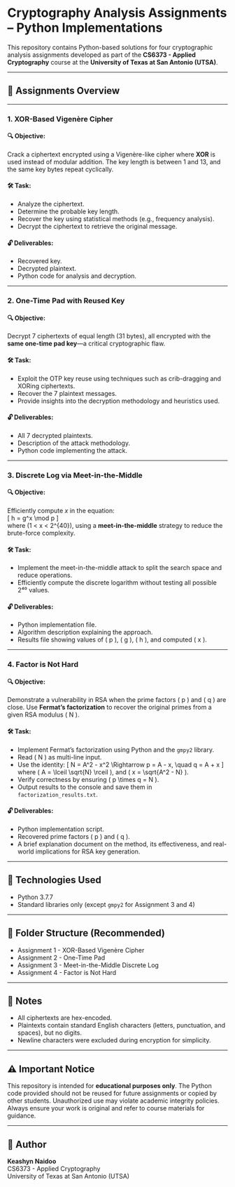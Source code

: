 # Cryptography Analysis Assignments – Python Implementations

This repository contains Python-based solutions for four cryptographic analysis assignments developed as part of the **CS6373 - Applied Cryptography** course at the **University of Texas at San Antonio (UTSA)**.

---

## 📁 Assignments Overview

---

### 1. XOR-Based Vigenère Cipher

#### 🔍 Objective:
Crack a ciphertext encrypted using a Vigenère-like cipher where **XOR** is used instead of modular addition. The key length is between 1 and 13, and the same key bytes repeat cyclically.

#### 🛠️ Task:
- Analyze the ciphertext.
- Determine the probable key length.
- Recover the key using statistical methods (e.g., frequency analysis).
- Decrypt the ciphertext to retrieve the original message.

#### 🔓 Deliverables:
- Recovered key.
- Decrypted plaintext.
- Python code for analysis and decryption.

---

### 2. One-Time Pad with Reused Key

#### 🔍 Objective:
Decrypt 7 ciphertexts of equal length (31 bytes), all encrypted with the **same one-time pad key**—a critical cryptographic flaw.

#### 🛠️ Task:
- Exploit the OTP key reuse using techniques such as crib-dragging and XORing ciphertexts.
- Recover the 7 plaintext messages.
- Provide insights into the decryption methodology and heuristics used.

#### 🔓 Deliverables:
- All 7 decrypted plaintexts.
- Description of the attack methodology.
- Python code implementing the attack.

---

### 3. Discrete Log via Meet-in-the-Middle

#### 🔍 Objective:
Efficiently compute _x_ in the equation:  
\[
h = g^x \mod p
\]  
where \(1 < x < 2^{40}\), using a **meet-in-the-middle** strategy to reduce the brute-force complexity.

#### 🛠️ Task:
- Implement the meet-in-the-middle attack to split the search space and reduce operations.
- Efficiently compute the discrete logarithm without testing all possible 2⁴⁰ values.

#### 🔓 Deliverables:
- Python implementation file.
- Algorithm description explaining the approach.
- Results file showing values of \( p \), \( g \), \( h \), and computed \( x \).

---

### 4. Factor is Not Hard

#### 🔍 Objective:
Demonstrate a vulnerability in RSA when the prime factors \( p \) and \( q \) are close. Use **Fermat’s factorization** to recover the original primes from a given RSA modulus \( N \).

#### 🛠️ Task:
- Implement Fermat’s factorization using Python and the `gmpy2` library.
- Read \( N \) as multi-line input.
- Use the identity:
  \[
  N = A^2 - x^2 \Rightarrow p = A - x, \quad q = A + x
  \]  
  where \( A = \lceil \sqrt{N} \rceil \), and \( x = \sqrt{A^2 - N} \).
- Verify correctness by ensuring \( p \times q = N \).
- Output results to the console and save them in `factorization_results.txt`.

#### 🔓 Deliverables:
- Python implementation script.
- Recovered prime factors \( p \) and \( q \).
- A brief explanation document on the method, its effectiveness, and real-world implications for RSA key generation.

---

## 🧰 Technologies Used
- Python 3.7.7
- Standard libraries only (except `gmpy2` for Assignment 3 and 4)

---

## 📂 Folder Structure (Recommended)
- Assignment 1 - XOR-Based Vigenère Cipher 
- Assignment 2 - One-Time Pad 
- Assignment 3 - Meet-in-the-Middle Discrete Log 
- Assignment 4 - Factor is Not Hard

---

## 📌 Notes
- All ciphertexts are hex-encoded.
- Plaintexts contain standard English characters (letters, punctuation, and spaces), but no digits.
- Newline characters were excluded during encryption for simplicity.

---

## ⚠️ Important Notice

This repository is intended for **educational purposes only**. The Python code provided should not be reused for future assignments or copied by other students. Unauthorized use may violate academic integrity policies. Always ensure your work is original and refer to course materials for guidance.

---

## 👤 Author

**Keashyn Naidoo**  
CS6373 - Applied Cryptography  
University of Texas at San Antonio (UTSA)
